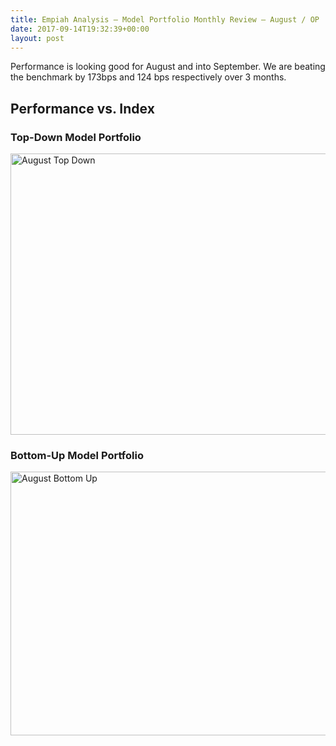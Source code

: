 ```yaml
---
title: Empiah Analysis – Model Portfolio Monthly Review – August / OP
date: 2017-09-14T19:32:39+00:00
layout: post
---
```

Performance is looking good for August and into September. We are beating the benchmark by 173bps and 124 bps respectively over 3 months.

## Performance vs. Index

### Top-Down Model Portfolio

<img loading="lazy" class="alignnone size-full wp-image-1779" src="https://empiahanalysis.files.wordpress.com/2017/09/august-top-down-e1505417165772.png?resize=640%2C450" alt="August Top Down" width="640" height="450" data-recalc-dims="1" /> 

### Bottom-Up Model Portfolio

<img loading="lazy" class="alignnone size-full wp-image-1780" src="https://empiahanalysis.files.wordpress.com/2017/09/august-bottom-up.png?resize=640%2C422" alt="August Bottom Up" width="640" height="422" data-recalc-dims="1" />